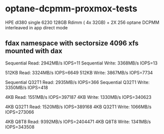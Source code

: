 # optane-dcpmm-proxmox-tests

HPE dl380 single 6230 128GB Rdimm ( 4x 32GB)  +  2X 256 optane DCPMM interleaved in app direct mode
##


## fdax namespace with sectorsize 4096 xfs mounted with dax

Sequential Read: 2942MB/s IOPS=11
Sequential Write: 3368MB/s IOPS=13

512KB Read: 3324MB/s IOPS=6649
512KB Write: 3867MB/s IOPS=7734

Sequential Q32T1 Read: 2935MB/s IOPS=366
Sequential Q32T1 Write: 3350MB/s IOPS=418

4KB Read: 1551MB/s IOPS=397187
4KB Write: 1330MB/s IOPS=340623

4KB Q32T1 Read: 1520MB/s IOPS=389168
4KB Q32T1 Write: 1066MB/s IOPS=273066

4KB Q8T8 Read: 9392MB/s IOPS=2404471
4KB Q8T8 Write: 1341MB/s IOPS=343508
